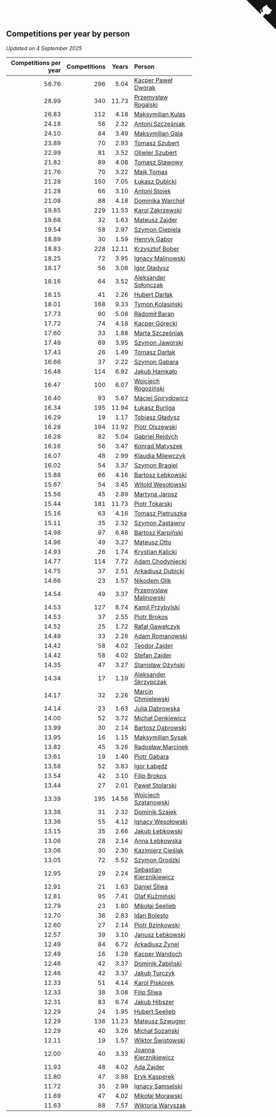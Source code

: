 ## Competitions per year by person

*Updated on  4 September 2025*

| Competitions per year | Competitions | Years | Person |
| ---: | ---: | ---: | :--- |
| 58.76 | 296 | 5.04 | [Kacper Paweł Dworak](https://www.worldcubeassociation.org/persons/2020DWOR01) |
| 28.99 | 340 | 11.73 | [Przemysław Rogalski](https://www.worldcubeassociation.org/persons/2013ROGA02) |
| 26.83 | 112 | 4.18 | [Maksymilian Kulas](https://www.worldcubeassociation.org/persons/2021KULA02) |
| 24.18 | 56 | 2.32 | [Antoni Szcześniak](https://www.worldcubeassociation.org/persons/2023SZCZ04) |
| 24.10 | 84 | 3.49 | [Maksymilian Gala](https://www.worldcubeassociation.org/persons/2022GALA01) |
| 23.89 | 70 | 2.93 | [Tomasz Szubert](https://www.worldcubeassociation.org/persons/2022SZUB02) |
| 22.99 | 81 | 3.52 | [Oliwier Szubert](https://www.worldcubeassociation.org/persons/2022SZUB01) |
| 21.82 | 89 | 4.08 | [Tomasz Stawowy](https://www.worldcubeassociation.org/persons/2021STAW01) |
| 21.76 | 70 | 3.22 | [Majk Tomas](https://www.worldcubeassociation.org/persons/2022TOMA05) |
| 21.28 | 150 | 7.05 | [Łukasz Dubicki](https://www.worldcubeassociation.org/persons/2018DUBI01) |
| 21.28 | 66 | 3.10 | [Antoni Stojek](https://www.worldcubeassociation.org/persons/2022STOJ03) |
| 21.08 | 88 | 4.18 | [Dominika Warchoł](https://www.worldcubeassociation.org/persons/2021WARC01) |
| 19.85 | 229 | 11.53 | [Karol Zakrzewski](https://www.worldcubeassociation.org/persons/2014ZAKR01) |
| 19.68 | 32 | 1.63 | [Mateusz Zajder](https://www.worldcubeassociation.org/persons/2024ZAJD01) |
| 19.54 | 58 | 2.97 | [Szymon Ciepiela](https://www.worldcubeassociation.org/persons/2022CIEP01) |
| 18.89 | 30 | 1.59 | [Henryk Gabor](https://www.worldcubeassociation.org/persons/2024GABO02) |
| 18.83 | 228 | 12.11 | [Krzysztof Bober](https://www.worldcubeassociation.org/persons/2013BOBE01) |
| 18.25 | 72 | 3.95 | [Ignacy Malinowski](https://www.worldcubeassociation.org/persons/2021MALI02) |
| 18.17 | 56 | 3.08 | [Igor Gładysz](https://www.worldcubeassociation.org/persons/2022GLAD01) |
| 18.16 | 64 | 3.52 | [Aleksander Sołonczak](https://www.worldcubeassociation.org/persons/2022SOLO01) |
| 18.15 | 41 | 2.26 | [Hubert Darłak](https://www.worldcubeassociation.org/persons/2023DARL03) |
| 18.01 | 168 | 9.33 | [Tymon Kolasiński](https://www.worldcubeassociation.org/persons/2016KOLA02) |
| 17.73 | 90 | 5.08 | [Radomił Baran](https://www.worldcubeassociation.org/persons/2020BARA02) |
| 17.72 | 74 | 4.18 | [Kacper Górecki](https://www.worldcubeassociation.org/persons/2021GORE01) |
| 17.60 | 33 | 1.88 | [Marta Szcześniak](https://www.worldcubeassociation.org/persons/2023SZCZ07) |
| 17.49 | 69 | 3.95 | [Szymon Jaworski](https://www.worldcubeassociation.org/persons/2021JAWO01) |
| 17.43 | 26 | 1.49 | [Tomasz Darłak](https://www.worldcubeassociation.org/persons/2024DARL01) |
| 16.66 | 37 | 2.22 | [Szymon Gabara](https://www.worldcubeassociation.org/persons/2023GABA01) |
| 16.48 | 114 | 6.92 | [Jakub Hamkało](https://www.worldcubeassociation.org/persons/2018HAMK01) |
| 16.47 | 100 | 6.07 | [Wojciech Rogoziński](https://www.worldcubeassociation.org/persons/2019ROGO04) |
| 16.40 | 93 | 5.67 | [Maciej Spirydowicz](https://www.worldcubeassociation.org/persons/2020SPIR01) |
| 16.34 | 195 | 11.94 | [Łukasz Burliga](https://www.worldcubeassociation.org/persons/2013BURL01) |
| 16.29 | 19 | 1.17 | [Tobiasz Gładysz](https://www.worldcubeassociation.org/persons/2024GLAD02) |
| 16.28 | 194 | 11.92 | [Piotr Olszewski](https://www.worldcubeassociation.org/persons/2013OLSZ02) |
| 16.28 | 82 | 5.04 | [Gabriel Rejdych](https://www.worldcubeassociation.org/persons/2020REJD01) |
| 16.16 | 56 | 3.47 | [Konrad Matyszek](https://www.worldcubeassociation.org/persons/2022MATY02) |
| 16.07 | 48 | 2.99 | [Klaudia Milewczyk](https://www.worldcubeassociation.org/persons/2022MILE05) |
| 16.02 | 54 | 3.37 | [Szymon Brągiel](https://www.worldcubeassociation.org/persons/2022BRAG03) |
| 15.88 | 66 | 4.16 | [Bartosz Łebkowski](https://www.worldcubeassociation.org/persons/2021LEBK01) |
| 15.67 | 54 | 3.45 | [Witold Wesołowski](https://www.worldcubeassociation.org/persons/2022WESO01) |
| 15.56 | 45 | 2.89 | [Martyna Jarosz](https://www.worldcubeassociation.org/persons/2022JARO01) |
| 15.44 | 181 | 11.73 | [Piotr Tokarski](https://www.worldcubeassociation.org/persons/2013TOKA01) |
| 15.16 | 63 | 4.16 | [Tomasz Pietruszka](https://www.worldcubeassociation.org/persons/2021PIET01) |
| 15.11 | 35 | 2.32 | [Szymon Zastawny](https://www.worldcubeassociation.org/persons/2023ZAST01) |
| 14.98 | 97 | 6.48 | [Bartosz Karpiński](https://www.worldcubeassociation.org/persons/2019KARP03) |
| 14.96 | 49 | 3.27 | [Mateusz Otto](https://www.worldcubeassociation.org/persons/2022OTTO01) |
| 14.93 | 26 | 1.74 | [Krystian Kalicki](https://www.worldcubeassociation.org/persons/2023KALI10) |
| 14.77 | 114 | 7.72 | [Adam Chodyniecki](https://www.worldcubeassociation.org/persons/2017CHOD02) |
| 14.75 | 37 | 2.51 | [Arkadiusz Dubicki](https://www.worldcubeassociation.org/persons/2023DUBI01) |
| 14.66 | 23 | 1.57 | [Nikodem Olik](https://www.worldcubeassociation.org/persons/2024OLIK01) |
| 14.54 | 49 | 3.37 | [Przemysław Malinowski](https://www.worldcubeassociation.org/persons/2022MALI01) |
| 14.53 | 127 | 8.74 | [Kamil Przybylski](https://www.worldcubeassociation.org/persons/2016PRZY01) |
| 14.53 | 37 | 2.55 | [Piotr Brokos](https://www.worldcubeassociation.org/persons/2023BROK01) |
| 14.52 | 25 | 1.72 | [Rafał Gawełczyk](https://www.worldcubeassociation.org/persons/2023GAWE01) |
| 14.49 | 33 | 2.28 | [Adam Romanowski](https://www.worldcubeassociation.org/persons/2023ROMA10) |
| 14.42 | 58 | 4.02 | [Teodor Zajder](https://www.worldcubeassociation.org/persons/2021ZAJD03) |
| 14.42 | 58 | 4.02 | [Stefan Zajder](https://www.worldcubeassociation.org/persons/2021ZAJD02) |
| 14.35 | 47 | 3.27 | [Stanisław Ożyński](https://www.worldcubeassociation.org/persons/2022OZYN01) |
| 14.34 | 17 | 1.19 | [Aleksander Skrzypczak](https://www.worldcubeassociation.org/persons/2024SKRZ01) |
| 14.17 | 32 | 2.26 | [Marcin Chmielewski](https://www.worldcubeassociation.org/persons/2023CHMI01) |
| 14.14 | 23 | 1.63 | [Julia Dąbrowska](https://www.worldcubeassociation.org/persons/2024DABR01) |
| 14.00 | 52 | 3.72 | [Michał Denkiewicz](https://www.worldcubeassociation.org/persons/2021DENK01) |
| 13.99 | 30 | 2.14 | [Bartosz Dąbrowski](https://www.worldcubeassociation.org/persons/2023DABR07) |
| 13.95 | 16 | 1.15 | [Maksymilian Sysak](https://www.worldcubeassociation.org/persons/2024SYSA01) |
| 13.82 | 45 | 3.26 | [Radosław Marcinek](https://www.worldcubeassociation.org/persons/2022MARC05) |
| 13.61 | 19 | 1.40 | [Piotr Gabara](https://www.worldcubeassociation.org/persons/2024GABA02) |
| 13.58 | 52 | 3.83 | [Igor Łabędź](https://www.worldcubeassociation.org/persons/2021LABE01) |
| 13.54 | 42 | 3.10 | [Filip Brokos](https://www.worldcubeassociation.org/persons/2022BROK03) |
| 13.44 | 27 | 2.01 | [Paweł Stolarski](https://www.worldcubeassociation.org/persons/2023STOL04) |
| 13.39 | 195 | 14.56 | [Wojciech Szatanowski](https://www.worldcubeassociation.org/persons/2011SZAT01) |
| 13.38 | 31 | 2.32 | [Dominik Szajek](https://www.worldcubeassociation.org/persons/2023SZAJ01) |
| 13.36 | 55 | 4.12 | [Ignacy Wesołowski](https://www.worldcubeassociation.org/persons/2021WESO01) |
| 13.15 | 35 | 2.66 | [Jakub Łebkowski](https://www.worldcubeassociation.org/persons/2023LEBK01) |
| 13.06 | 28 | 2.14 | [Anna Łebkowska](https://www.worldcubeassociation.org/persons/2023LEBK04) |
| 13.06 | 30 | 2.30 | [Kazimierz Cieślak](https://www.worldcubeassociation.org/persons/2023CIES01) |
| 13.05 | 72 | 5.52 | [Szymon Grodzki](https://www.worldcubeassociation.org/persons/2020GROD01) |
| 12.95 | 29 | 2.24 | [Sebastian Kierznikiewicz](https://www.worldcubeassociation.org/persons/2023KIER02) |
| 12.91 | 21 | 1.63 | [Daniel Śliwa](https://www.worldcubeassociation.org/persons/2024SLIW01) |
| 12.81 | 95 | 7.41 | [Olaf Kuźmiński](https://www.worldcubeassociation.org/persons/2018KUZM02) |
| 12.79 | 23 | 1.80 | [Mikołaj Seelieb](https://www.worldcubeassociation.org/persons/2023SEEL04) |
| 12.70 | 36 | 2.83 | [Idan Bolesto](https://www.worldcubeassociation.org/persons/2022BOLE01) |
| 12.60 | 27 | 2.14 | [Piotr Bzinkowski](https://www.worldcubeassociation.org/persons/2023BZIN01) |
| 12.57 | 39 | 3.10 | [Janusz Łebkowski](https://www.worldcubeassociation.org/persons/2022LEBK01) |
| 12.49 | 84 | 6.72 | [Arkadiusz Żynel](https://www.worldcubeassociation.org/persons/2018ZYNE01) |
| 12.49 | 16 | 1.28 | [Kacper Wandoch](https://www.worldcubeassociation.org/persons/2024WAND01) |
| 12.46 | 42 | 3.37 | [Dominik Żabiński](https://www.worldcubeassociation.org/persons/2022ZABI01) |
| 12.46 | 42 | 3.37 | [Jakub Turczyk](https://www.worldcubeassociation.org/persons/2022TURC02) |
| 12.33 | 51 | 4.14 | [Karol Piskorek](https://www.worldcubeassociation.org/persons/2021PISK01) |
| 12.33 | 38 | 3.08 | [Filip Śliwa](https://www.worldcubeassociation.org/persons/2022SLIW01) |
| 12.31 | 83 | 6.74 | [Jakub Hibszer](https://www.worldcubeassociation.org/persons/2018HIBS01) |
| 12.29 | 24 | 1.95 | [Hubert Seelieb](https://www.worldcubeassociation.org/persons/2023SEEL02) |
| 12.29 | 138 | 11.23 | [Mateusz Szwugier](https://www.worldcubeassociation.org/persons/2014SZWU01) |
| 12.29 | 40 | 3.26 | [Michał Sozański](https://www.worldcubeassociation.org/persons/2022SOZA02) |
| 12.11 | 19 | 1.57 | [Wiktor Świstowski](https://www.worldcubeassociation.org/persons/2024SWIS01) |
| 12.00 | 40 | 3.33 | [Joanna Kierznikiewicz](https://www.worldcubeassociation.org/persons/2022KIER01) |
| 11.93 | 48 | 4.02 | [Ada Zajder](https://www.worldcubeassociation.org/persons/2021ZAJD01) |
| 11.80 | 47 | 3.98 | [Eryk Kasperek](https://www.worldcubeassociation.org/persons/2021KASP01) |
| 11.72 | 35 | 2.99 | [Ignacy Samselski](https://www.worldcubeassociation.org/persons/2022SAMS03) |
| 11.69 | 47 | 4.02 | [Mikołaj Morawski](https://www.worldcubeassociation.org/persons/2021MORA01) |
| 11.63 | 88 | 7.57 | [Wiktoria Waryszak](https://www.worldcubeassociation.org/persons/2018WARY01) |


<a href="https://github.com/maxidragon/wca_statistics_pl" class="github-corner" aria-label="View source on Github"><svg width="80" height="80" viewBox="0 0 250 250" style="fill:#151513; color:#fff; position: absolute; top: 0; border: 0; right: 0;" aria-hidden="true"><path d="M0,0 L115,115 L130,115 L142,142 L250,250 L250,0 Z"></path><path d="M128.3,109.0 C113.8,99.7 119.0,89.6 119.0,89.6 C122.0,82.7 120.5,78.6 120.5,78.6 C119.2,72.0 123.4,76.3 123.4,76.3 C127.3,80.9 125.5,87.3 125.5,87.3 C122.9,97.6 130.6,101.9 134.4,103.2" fill="currentColor" style="transform-origin: 130px 106px;" class="octo-arm"></path><path d="M115.0,115.0 C114.9,115.1 118.7,116.5 119.8,115.4 L133.7,101.6 C136.9,99.2 139.9,98.4 142.2,98.6 C133.8,88.0 127.5,74.4 143.8,58.0 C148.5,53.4 154.0,51.2 159.7,51.0 C160.3,49.4 163.2,43.6 171.4,40.1 C171.4,40.1 176.1,42.5 178.8,56.2 C183.1,58.6 187.2,61.8 190.9,65.4 C194.5,69.0 197.7,73.2 200.1,77.6 C213.8,80.2 216.3,84.9 216.3,84.9 C212.7,93.1 206.9,96.0 205.4,96.6 C205.1,102.4 203.0,107.8 198.3,112.5 C181.9,128.9 168.3,122.5 157.7,114.1 C157.9,116.9 156.7,120.9 152.7,124.9 L141.0,136.5 C139.8,137.7 141.6,141.9 141.8,141.8 Z" fill="currentColor" class="octo-body"></path></svg></a><style>.github-corner:hover .octo-arm{animation:octocat-wave 560ms ease-in-out}@keyframes octocat-wave{0%,100%{transform:rotate(0)}20%,60%{transform:rotate(-25deg)}40%,80%{transform:rotate(10deg)}}@media (max-width:500px){.github-corner:hover .octo-arm{animation:none}.github-corner .octo-arm{animation:octocat-wave 560ms ease-in-out}}</style>
